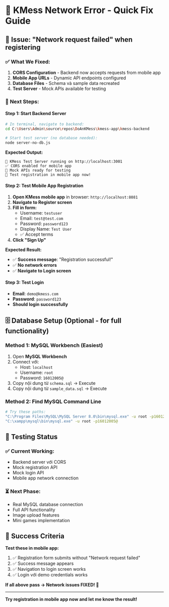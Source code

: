 # 🚀 KMess Network Error - Quick Fix Guide

## 🔧 **Issue: "Network request failed" when registering**

### ✅ **What We Fixed:**
1. **CORS Configuration** - Backend now accepts requests from mobile app
2. **Mobile App URLs** - Dynamic API endpoints configured  
3. **Database Files** - Schema và sample data recreated
4. **Test Server** - Mock APIs available for testing

### 🎯 **Next Steps:**

#### **Step 1: Start Backend Server**
```bash
# In terminal, navigate to backend:
cd C:\Users\Admin\source\repos\DoAnKMess\kmess-app\kmess-backend

# Start test server (no database needed):
node server-no-db.js
```

**Expected Output:**
```
🚀 KMess Test Server running on http://localhost:3001
✅ CORS enabled for mobile app  
🧪 Mock APIs ready for testing
📱 Test registration in mobile app now!
```

#### **Step 2: Test Mobile App Registration**

1. **Open KMess mobile app** in browser: `http://localhost:8081`
2. **Navigate to Register screen**
3. **Fill in form:**
   - Username: `testuser`
   - Email: `test@test.com` 
   - Password: `password123`
   - Display Name: `Test User`
   - ✅ Accept terms
4. **Click "Sign Up"**

**Expected Result:**
- ✅ **Success message**: "Registration successful!"
- ✅ **No network errors**
- ✅ **Navigate to Login screen**

#### **Step 3: Test Login**
- **Email**: `demo@kmess.com`
- **Password**: `password123`
- **Should login successfully**

## 🗄️ **Database Setup (Optional - for full functionality)**

### **Method 1: MySQL Workbench (Easiest)**
1. Open **MySQL Workbench**
2. Connect với:
   - Host: `localhost`
   - Username: `root` 
   - Password: `16012005@`
3. Copy nội dung từ `schema.sql` → Execute
4. Copy nội dung từ `sample_data.sql` → Execute

### **Method 2: Find MySQL Command Line**
```bash
# Try these paths:
"C:\Program Files\MySQL\MySQL Server 8.0\bin\mysql.exe" -u root -p16012005@
"C:\xampp\mysql\bin\mysql.exe" -u root -p16012005@
```

## 🧪 **Testing Status**

### **✅ Current Working:**
- Backend server với CORS
- Mock registration API
- Mock login API
- Mobile app network connection

### **⏳ Next Phase:**
- Real MySQL database connection
- Full API functionality
- Image upload features
- Mini games implementation

## 🎯 **Success Criteria**

**Test these in mobile app:**
1. ✅ Registration form submits without "Network request failed"
2. ✅ Success message appears
3. ✅ Navigation to login screen works
4. ✅ Login với demo credentials works

**If all above pass → Network issues FIXED! 🎉**

---

**Try registration in mobile app now and let me know the result!**
